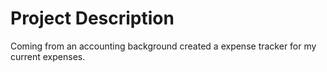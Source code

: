 # Project Description
Coming from an accounting background created a expense tracker for my current expenses.
